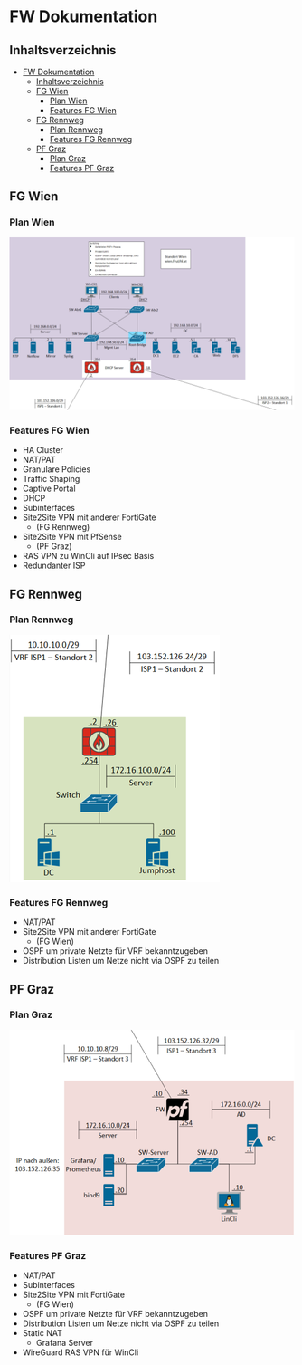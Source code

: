 # FW Dokumentation

## Inhaltsverzeichnis

- [FW Dokumentation](#fw-dokumentation)
  - [Inhaltsverzeichnis](#inhaltsverzeichnis)
  - [FG Wien](#fg-wien)
    - [Plan Wien](#plan-wien)
    - [Features FG Wien](#features-fg-wien)
  - [FG Rennweg](#fg-rennweg)
    - [Plan Rennweg](#plan-rennweg)
    - [Features FG Rennweg](#features-fg-rennweg)
  - [PF Graz](#pf-graz)
    - [Plan Graz](#plan-graz)
    - [Features PF Graz](#features-pf-graz)

## FG Wien

### Plan Wien

![Netzplan](../Netzplan/Netzplan-Wien.png)

### Features FG Wien

- HA Cluster
- NAT/PAT
- Granulare Policies
- Traffic Shaping
- Captive Portal
- DHCP
- Subinterfaces
- Site2Site VPN mit anderer FortiGate
  - (FG Rennweg)
- Site2Site VPN mit PfSense
  - (PF Graz)
- RAS VPN zu WinCli auf IPsec Basis
- Redundanter ISP

## FG Rennweg

### Plan Rennweg

![Netzplan](../Netzplan/Netzplan-Rennweg.png)

### Features FG Rennweg

- NAT/PAT
- Site2Site VPN mit anderer FortiGate
  - (FG Wien)
- OSPF um private Netzte für VRF bekanntzugeben
- Distribution Listen um Netze nicht via OSPF zu teilen

## PF Graz

### Plan Graz

![Netzplan](../Netzplan/Netzplan-Graz.png)

### Features PF Graz

- NAT/PAT
- Subinterfaces
- Site2Site VPN mit FortiGate
  - (FG Wien)
- OSPF um private Netzte für VRF bekanntzugeben
- Distribution Listen um Netze nicht via OSPF zu teilen
- Static NAT
  - Grafana Server
- WireGuard RAS VPN für WinCli
